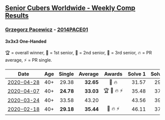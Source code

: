 <style>table {white-space: nowrap;}</style>

## [Senior Cubers Worldwide - Weekly Comp Results](/scw-comp/results/)
### [Grzegorz Pacewicz](../grzegorz_pacewicz.md) - [2014PACE01](https://www.worldcubeassociation.org/persons/2014PACE01?event=333oh)
#### 3x3x3 One-Handed

🏆 = overall winner, 🥇 = 1st senior, 🥈 = 2nd senior, 🥉 = 3rd senior, 🔥 = PR average, ⚡ = PR single.

| Date | Age | Single | Average | Awards | Solve 1 | Solve 2 | Solve 3 | Solve 4 | Solve 5 | Video |
| :--: | :--: | --: | --: | :--: | --: | --: | --: | --: | --: | :-- |
| [2020-04-28](../../results/333oh/2020-04-28.md) | 40+ | 29.38 | **32.65** | 🥈 🔥 | 31.57 | 29.38 | 32.84 | 50.66 | 33.53 | [Link](https://www.facebook.com/events/535188653858103/permalink/537395990304036/) |
| [2020-04-07](../../results/333oh/2020-04-07.md) | 40+ | **24.78** | **33.03** | 🏆 🥇 🔥 ⚡ | 35.48 | 37.96 | **24.78** | 28.09 | 35.53 | [Link](https://www.facebook.com/events/682716079141575/permalink/686891215390728/) |
| [2020-03-24](../../results/333oh/2020-03-24.md) | 40+ | 33.58 | 43.20 |  | 43.56 | 39.56 | 33.58 | 47.53 | 46.46 | [Link](https://www.facebook.com/events/212335450005639/permalink/216397449599439/) |
| [2020-02-18](../../results/333oh/2020-02-18.md) | 40+ | **29.18** | **35.44** | 🥈 🔥 ⚡ | 46.11 | 37.66 | 35.34 | **29.18** | 33.32 | |


<!-- Global site tag (gtag.js) - Google Analytics -->
<script async src="https://www.googletagmanager.com/gtag/js?id=UA-86348435-3"></script>
<script>window.dataLayer = window.dataLayer || []; function gtag() {dataLayer.push(arguments);} gtag('js', new Date()); gtag('config', 'UA-86348435-3');</script>
